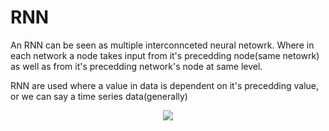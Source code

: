 # RNN

An RNN can be seen as multiple interconnceted neural netowrk. Where in each network a node takes input from it's precedding node(same netowrk) as well as from it's precedding network's node at same level.

RNN are used where a value in data is dependent on it's precedding value, or we can say a time series data(generally)

<p align="center">
  <img src="https://github.com/NME-rahul/Artificial-Neural-Network/assets/100432854/b6d1e1a8-226a-4c4e-af33-ac8eae4a5068"  height="" width=""/>
</p>
